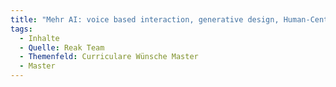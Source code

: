 ```yaml
---
title: "Mehr AI: voice based interaction, generative design, Human-Centered AI, Ai supporting Design Process"
tags:
  - Inhalte
  - Quelle: Reak Team
  - Themenfeld: Curriculare Wünsche Master
  - Master
---
```

